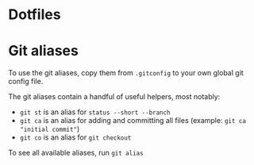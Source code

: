 # Dotfiles


# Git aliases
To use the git aliases, copy them from `.gitconfig` to your own global git config file.

The git aliases contain a handful of useful helpers, most notably:
- `git st` is an alias for `status --short --branch`
- `git ca` is an alias for adding and committing all files (example: `git ca "initial commit"`)
- `git co` is an alias for `git checkout`

To see all available aliases, run `git alias`
